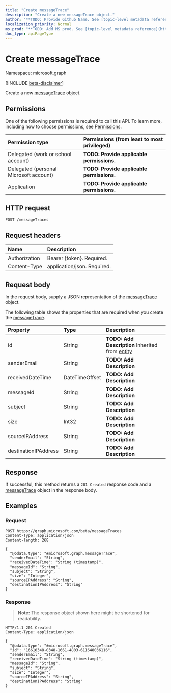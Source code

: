 ```yaml
---
title: "Create messageTrace"
description: "Create a new messageTrace object."
author: "**TODO: Provide Github Name. See [topic-level metadata reference](https://msgo.azurewebsites.net/add/document/guidelines/metadata.html#topic-level-metadata)**"
localization_priority: Normal
ms.prod: "**TODO: Add MS prod. See [topic-level metadata reference](https://msgo.azurewebsites.net/add/document/guidelines/metadata.html#topic-level-metadata)**"
doc_type: apiPageType
---
```


# Create messageTrace
Namespace: microsoft.graph

[!INCLUDE [beta-disclaimer](../../includes/beta-disclaimer.md)]

Create a new [messageTrace](../resources/messagetrace.md) object.

## Permissions
One of the following permissions is required to call this API. To learn more, including how to choose permissions, see [Permissions](/graph/permissions-reference).

|Permission type|Permissions (from least to most privileged)|
|:---|:---|
|Delegated (work or school account)|**TODO: Provide applicable permissions.**|
|Delegated (personal Microsoft account)|**TODO: Provide applicable permissions.**|
|Application|**TODO: Provide applicable permissions.**|

## HTTP request

<!-- {
  "blockType": "ignored"
}
-->
``` http
POST /messageTraces
```

## Request headers
|Name|Description|
|:---|:---|
|Authorization|Bearer {token}. Required.|
|Content-Type|application/json. Required.|

## Request body
In the request body, supply a JSON representation of the [messageTrace](../resources/messagetrace.md) object.

The following table shows the properties that are required when you create the [messageTrace](../resources/messagetrace.md).

|Property|Type|Description|
|:---|:---|:---|
|id|String|**TODO: Add Description** Inherited from [entity](../resources/entity.md)|
|senderEmail|String|**TODO: Add Description**|
|receivedDateTime|DateTimeOffset|**TODO: Add Description**|
|messageId|String|**TODO: Add Description**|
|subject|String|**TODO: Add Description**|
|size|Int32|**TODO: Add Description**|
|sourceIPAddress|String|**TODO: Add Description**|
|destinationIPAddress|String|**TODO: Add Description**|



## Response

If successful, this method returns a `201 Created` response code and a [messageTrace](../resources/messagetrace.md) object in the response body.

## Examples

### Request
<!-- {
  "blockType": "request",
  "name": "create_messagetrace_from_messagetraces"
}
-->
``` http
POST https://graph.microsoft.com/beta/messageTraces
Content-Type: application/json
Content-length: 268

{
  "@odata.type": "#microsoft.graph.messageTrace",
  "senderEmail": "String",
  "receivedDateTime": "String (timestamp)",
  "messageId": "String",
  "subject": "String",
  "size": "Integer",
  "sourceIPAddress": "String",
  "destinationIPAddress": "String"
}
```


### Response
>**Note:** The response object shown here might be shortened for readability.
<!-- {
  "blockType": "response",
  "truncated": true,
  "@odata.type": "microsoft.graph.messageTrace"
}
-->
``` http
HTTP/1.1 201 Created
Content-Type: application/json

{
  "@odata.type": "#microsoft.graph.messageTrace",
  "id": "16610348-0348-1661-4803-611648036116",
  "senderEmail": "String",
  "receivedDateTime": "String (timestamp)",
  "messageId": "String",
  "subject": "String",
  "size": "Integer",
  "sourceIPAddress": "String",
  "destinationIPAddress": "String"
}
```

